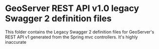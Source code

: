 # GeoServer REST API v1.0 legacy Swagger 2 definition files

This folder contains the Legacy Swagger 2 definition files for GeoServer's REST API v1
generated from the Spring mvc controllers. It's highly inaccurate 